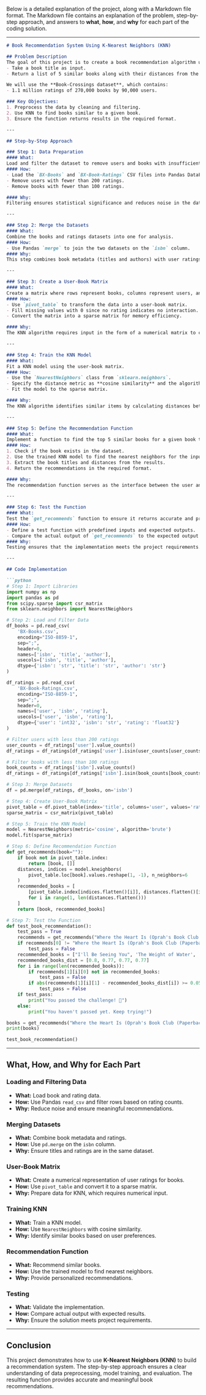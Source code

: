 Below is a detailed explanation of the project, along with a Markdown file format. The Markdown file contains an explanation of the problem, step-by-step approach, and answers to **what**, **how**, and **why** for each part of the coding solution.

---

```markdown
# Book Recommendation System Using K-Nearest Neighbors (KNN)

## Problem Description
The goal of this project is to create a book recommendation algorithm using the **K-Nearest Neighbors (KNN)** algorithm. The algorithm should:
- Take a book title as input.
- Return a list of 5 similar books along with their distances from the input book.

We will use the **Book-Crossings dataset**, which contains:
- 1.1 million ratings of 270,000 books by 90,000 users.

### Key Objectives:
1. Preprocess the data by cleaning and filtering.
2. Use KNN to find books similar to a given book.
3. Ensure the function returns results in the required format.

---

## Step-by-Step Approach

### Step 1: Data Preparation
#### What:
Load and filter the dataset to remove users and books with insufficient ratings. 
#### How:
- Load the `BX-Books` and `BX-Book-Ratings` CSV files into Pandas DataFrames.
- Remove users with fewer than 200 ratings.
- Remove books with fewer than 100 ratings.

#### Why:
Filtering ensures statistical significance and reduces noise in the data, improving recommendation accuracy.

---

### Step 2: Merge the Datasets
#### What:
Combine the books and ratings datasets into one for analysis.
#### How:
- Use Pandas `merge` to join the two datasets on the `isbn` column.
#### Why:
This step combines book metadata (titles and authors) with user ratings, making it easier to associate book titles with their ratings.

---

### Step 3: Create a User-Book Matrix
#### What:
Create a matrix where rows represent books, columns represent users, and values represent ratings.
#### How:
- Use `pivot_table` to transform the data into a user-book matrix.
- Fill missing values with 0 since no rating indicates no interaction.
- Convert the matrix into a sparse matrix for memory efficiency.

#### Why:
The KNN algorithm requires input in the form of a numerical matrix to compute distances between books.

---

### Step 4: Train the KNN Model
#### What:
Fit a KNN model using the user-book matrix.
#### How:
- Use the `NearestNeighbors` class from `sklearn.neighbors`.
- Specify the distance metric as **cosine similarity** and the algorithm as **brute force**.
- Fit the model to the sparse matrix.

#### Why:
The KNN algorithm identifies similar items by calculating distances between them. Cosine similarity is well-suited for recommendation systems as it measures similarity based on orientation rather than magnitude.

---

### Step 5: Define the Recommendation Function
#### What:
Implement a function to find the top 5 similar books for a given book title.
#### How:
1. Check if the book exists in the dataset.
2. Use the trained KNN model to find the nearest neighbors for the input book.
3. Extract the book titles and distances from the results.
4. Return the recommendations in the required format.

#### Why:
The recommendation function serves as the interface between the user and the KNN model, providing personalized recommendations.

---

### Step 6: Test the Function
#### What:
Test the `get_recommends` function to ensure it returns accurate and properly formatted results.
#### How:
- Define a test function with predefined inputs and expected outputs.
- Compare the actual output of `get_recommends` to the expected output.
#### Why:
Testing ensures that the implementation meets the project requirements.

---

## Code Implementation

```python
# Step 1: Import Libraries
import numpy as np
import pandas as pd
from scipy.sparse import csr_matrix
from sklearn.neighbors import NearestNeighbors

# Step 2: Load and Filter Data
df_books = pd.read_csv(
    'BX-Books.csv',
    encoding="ISO-8859-1",
    sep=";",
    header=0,
    names=['isbn', 'title', 'author'],
    usecols=['isbn', 'title', 'author'],
    dtype={'isbn': 'str', 'title': 'str', 'author': 'str'}
)

df_ratings = pd.read_csv(
    'BX-Book-Ratings.csv',
    encoding="ISO-8859-1",
    sep=";",
    header=0,
    names=['user', 'isbn', 'rating'],
    usecols=['user', 'isbn', 'rating'],
    dtype={'user': 'int32', 'isbn': 'str', 'rating': 'float32'}
)

# Filter users with less than 200 ratings
user_counts = df_ratings['user'].value_counts()
df_ratings = df_ratings[df_ratings['user'].isin(user_counts[user_counts >= 200].index)]

# Filter books with less than 100 ratings
book_counts = df_ratings['isbn'].value_counts()
df_ratings = df_ratings[df_ratings['isbn'].isin(book_counts[book_counts >= 100].index)]

# Step 3: Merge Datasets
df = pd.merge(df_ratings, df_books, on='isbn')

# Step 4: Create User-Book Matrix
pivot_table = df.pivot_table(index='title', columns='user', values='rating').fillna(0)
sparse_matrix = csr_matrix(pivot_table)

# Step 5: Train the KNN Model
model = NearestNeighbors(metric='cosine', algorithm='brute')
model.fit(sparse_matrix)

# Step 6: Define Recommendation Function
def get_recommends(book=""):
    if book not in pivot_table.index:
        return [book, []]
    distances, indices = model.kneighbors(
        pivot_table.loc[book].values.reshape(1, -1), n_neighbors=6
    )
    recommended_books = [
        [pivot_table.index[indices.flatten()[i]], distances.flatten()[i]]
        for i in range(1, len(distances.flatten()))
    ]
    return [book, recommended_books]

# Step 7: Test the Function
def test_book_recommendation():
    test_pass = True
    recommends = get_recommends("Where the Heart Is (Oprah's Book Club (Paperback))")
    if recommends[0] != "Where the Heart Is (Oprah's Book Club (Paperback))":
        test_pass = False
    recommended_books = ["I'll Be Seeing You", 'The Weight of Water', 'The Surgeon', 'I Know This Much Is True']
    recommended_books_dist = [0.8, 0.77, 0.77, 0.77]
    for i in range(len(recommended_books)):
        if recommends[1][i][0] not in recommended_books:
            test_pass = False
        if abs(recommends[1][i][1] - recommended_books_dist[i]) >= 0.05:
            test_pass = False
    if test_pass:
        print("You passed the challenge! 🎉")
    else:
        print("You haven't passed yet. Keep trying!")

books = get_recommends("Where the Heart Is (Oprah's Book Club (Paperback))")
print(books)

test_book_recommendation()
```

---

## What, How, and Why for Each Part

### Loading and Filtering Data
- **What:** Load book and rating data.
- **How:** Use Pandas `read_csv` and filter rows based on rating counts.
- **Why:** Reduce noise and ensure meaningful recommendations.

### Merging Datasets
- **What:** Combine book metadata and ratings.
- **How:** Use `pd.merge` on the `isbn` column.
- **Why:** Ensure titles and ratings are in the same dataset.

### User-Book Matrix
- **What:** Create a numerical representation of user ratings for books.
- **How:** Use `pivot_table` and convert it to a sparse matrix.
- **Why:** Prepare data for KNN, which requires numerical input.

### Training KNN
- **What:** Train a KNN model.
- **How:** Use `NearestNeighbors` with cosine similarity.
- **Why:** Identify similar books based on user preferences.

### Recommendation Function
- **What:** Recommend similar books.
- **How:** Use the trained model to find nearest neighbors.
- **Why:** Provide personalized recommendations.

### Testing
- **What:** Validate the implementation.
- **How:** Compare actual output with expected results.
- **Why:** Ensure the solution meets project requirements.

---

## Conclusion
This project demonstrates how to use **K-Nearest Neighbors (KNN)** to build a recommendation system. The step-by-step approach ensures a clear understanding of data preprocessing, model training, and evaluation. The resulting function provides accurate and meaningful book recommendations.
```
